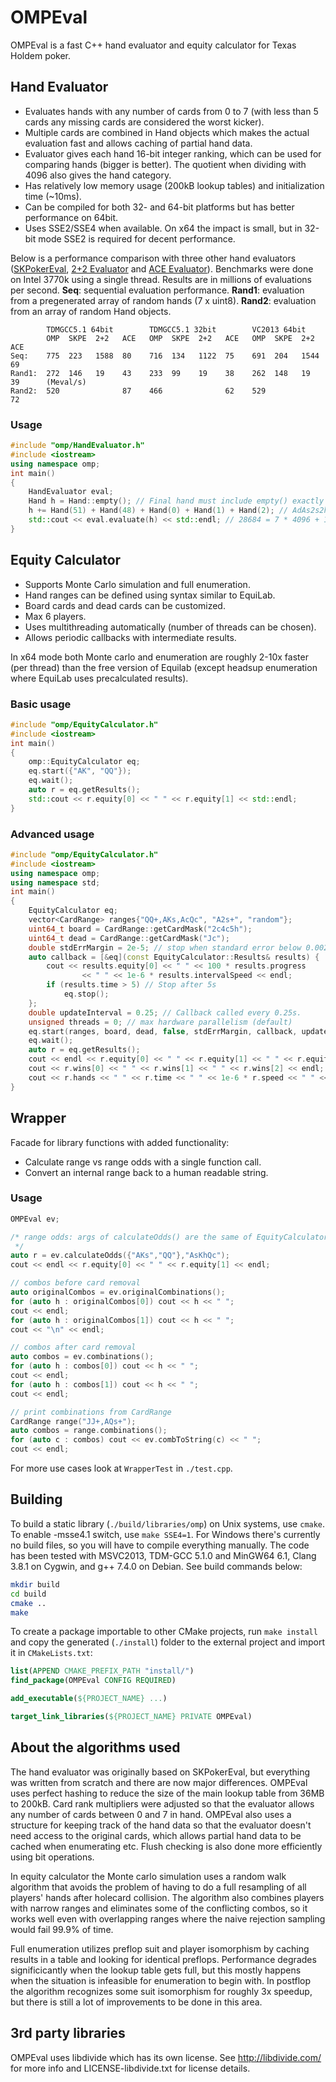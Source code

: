 # OMPEval

OMPEval is a fast C++ hand evaluator and equity calculator for Texas Holdem poker.

## Hand Evaluator
- Evaluates hands with any number of cards from 0 to 7 (with less than 5 cards any missing cards are considered the worst kicker).
- Multiple cards are combined in Hand objects which makes the actual evaluation fast and allows caching of partial hand data.
- Evaluator gives each hand 16-bit integer ranking, which can be used for comparing hands (bigger is better). The quotient when dividing with 4096 also gives the hand category.
- Has relatively low memory usage (200kB lookup tables) and initialization time (~10ms).
- Can be compiled for both 32- and 64-bit platforms but has better performance on 64bit.
- Uses SSE2/SSE4 when available. On x64 the impact is small, but in 32-bit mode SSE2 is required for decent performance.

Below is a performance comparison with three other hand evaluators ([SKPokerEval](https://github.com/kennethshackleton/SKPokerEval), [2+2 Evaluator](https://github.com/tangentforks/TwoPlusTwoHandEvaluator) and [ACE Evaluator](https://github.com/ashelly/ACE_eval)). Benchmarks were done on Intel 3770k using a single thread. Results are in millions of evaluations per second. **Seq**: sequential evaluation performance. **Rand1**: evaluation from a pregenerated array of random hands (7 x uint8). **Rand2**: evaluation from an array of random Hand objects.
```
        TDMGCC5.1 64bit        TDMGCC5.1 32bit        VC2013 64bit
        OMP  SKPE  2+2   ACE   OMP  SKPE  2+2   ACE   OMP  SKPE  2+2   ACE
Seq:    775  223   1588  80    716  134   1122  75    691  204   1544  69
Rand1:  272  146   19    43    233  99    19    38    262  148   19    39      (Meval/s)
Rand2:  520              87    466              62    529              72
```
### Usage
```c++
#include "omp/HandEvaluator.h"
#include <iostream>
using namespace omp;
int main()
{
    HandEvaluator eval;
    Hand h = Hand::empty(); // Final hand must include empty() exactly once!
    h += Hand(51) + Hand(48) + Hand(0) + Hand(1) + Hand(2); // AdAs2s2h2c
    std::cout << eval.evaluate(h) << std::endl; // 28684 = 7 * 4096 + 12
}
```

## Equity Calculator
- Supports Monte Carlo simulation and full enumeration.
- Hand ranges can be defined using syntax similar to EquiLab.
- Board cards and dead cards can be customized.
- Max 6 players.
- Uses multithreading automatically (number of threads can be chosen).
- Allows periodic callbacks with intermediate results.

In x64 mode both Monte carlo and enumeration are roughly 2-10x faster (per thread) than the free version of Equilab (except headsup enumeration where EquiLab uses precalculated results).

### Basic usage
```c++
#include "omp/EquityCalculator.h"
#include <iostream>
int main()
{
    omp::EquityCalculator eq;
    eq.start({"AK", "QQ"});
    eq.wait();
    auto r = eq.getResults();
    std::cout << r.equity[0] << " " << r.equity[1] << std::endl;
}
```
### Advanced usage
```c++
#include "omp/EquityCalculator.h"
#include <iostream>
using namespace omp;
using namespace std;
int main()
{
    EquityCalculator eq;
    vector<CardRange> ranges{"QQ+,AKs,AcQc", "A2s+", "random"};
    uint64_t board = CardRange::getCardMask("2c4c5h");
    uint64_t dead = CardRange::getCardMask("Jc");
    double stdErrMargin = 2e-5; // stop when standard error below 0.002%
    auto callback = [&eq](const EquityCalculator::Results& results) {
        cout << results.equity[0] << " " << 100 * results.progress
                << " " << 1e-6 * results.intervalSpeed << endl;
        if (results.time > 5) // Stop after 5s
            eq.stop();
    };
    double updateInterval = 0.25; // Callback called every 0.25s.
    unsigned threads = 0; // max hardware parallelism (default)
    eq.start(ranges, board, dead, false, stdErrMargin, callback, updateInterval, threads);
    eq.wait();
    auto r = eq.getResults();
    cout << endl << r.equity[0] << " " << r.equity[1] << " " << r.equity[2] << endl;
    cout << r.wins[0] << " " << r.wins[1] << " " << r.wins[2] << endl;
    cout << r.hands << " " << r.time << " " << 1e-6 * r.speed << " " << r.stdev << endl;
}
```

## Wrapper
Facade for library functions with added functionality:
- Calculate range vs range odds with a single function call.
- Convert an internal range back to a human readable string.

### Usage
```c++
OMPEval ev;

/* range odds: args of calculateOdds() are the same of EquityCalculator::start() except callback.
 */
auto r = ev.calculateOdds({"AKs","QQ"},"AsKhQc");
cout << endl << r.equity[0] << " " << r.equity[1] << endl;

// combos before card removal
auto originalCombos = ev.originalCombinations();
for (auto h : originalCombos[0]) cout << h << " ";
cout << endl;
for (auto h : originalCombos[1]) cout << h << " ";
cout << "\n" << endl;

// combos after card removal
auto combos = ev.combinations();
for (auto h : combos[0]) cout << h << " ";
cout << endl;
for (auto h : combos[1]) cout << h << " ";
cout << endl;

// print combinations from CardRange
CardRange range("JJ+,AQs+");
auto combos = range.combinations();
for (auto c : combos) cout << ev.combToString(c) << " ";
cout << endl;
```
For more use cases look at `WrapperTest` in `./test.cpp`.

## Building
To build a static library (`./build/libraries/omp`) on Unix systems, use `cmake`. To enable -msse4.1 switch, use `make SSE4=1`. For Windows there's currently no build files, so you will have to compile everything manually. The code has been tested with MSVC2013, TDM-GCC 5.1.0 and MinGW64 6.1, Clang 3.8.1 on Cygwin, and g++ 7.4.0 on Debian. See build commands below:
```bash
mkdir build
cd build
cmake ..
make
```
To create a package importable to other CMake projects, run `make install` and copy the generated (`./install`) folder to the external project and import it in `CMakeLists.txt`:
```cmake
list(APPEND CMAKE_PREFIX_PATH "install/")
find_package(OMPEval CONFIG REQUIRED)

add_executable(${PROJECT_NAME} ...)

target_link_libraries(${PROJECT_NAME} PRIVATE OMPEval)
```

## About the algorithms used

The hand evaluator was originally based on SKPokerEval, but everything was written from scratch and there are now major differences. OMPEval uses perfect hashing to reduce the size of the main lookup table from 36MB to 200kB. Card rank multipliers were adjusted so that the evaluator allows any number of cards between 0 and 7 in hand. OMPEval also uses a structure for keeping track of the hand data so that the evaluator doesn't need access to the original cards, which allows partial hand data to be cached when enumerating etc. Flush checking is also done more efficiently using bit operations.

In equity calculator the Monte carlo simulation uses a random walk algorithm that avoids the problem of having to do a full resampling of all players' hands after holecard collision. The algorithm also combines players with narrow ranges and eliminates some of the conflicting combos, so it works well even with overlapping ranges where the naive rejection sampling would fail 99.9% of time.

Full enumeration utilizes preflop suit and player isomorphism by caching results in a table and looking for identical preflops. Performance degrades significicantly when the lookup table gets full, but this mostly happens when the situation is infeasible for enumeration to begin with. In postflop the algorithm recognizes some suit isomorphism for roughly 3x speedup, but there is still a lot of improvements to be done in this area.

## 3rd party libraries
OMPEval uses libdivide which has its own license. See http://libdivide.com/ for more info and LICENSE-libdivide.txt for license details.
